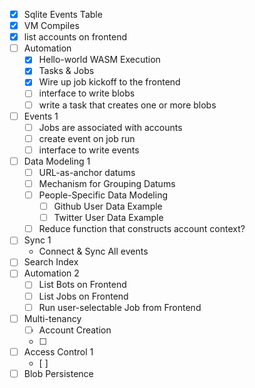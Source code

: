 
* [x] Sqlite Events Table
* [x] VM Compiles 
* [x] list accounts on frontend
* [ ] Automation 
  * [x] Hello-world WASM Execution
  * [x] Tasks & Jobs
  * [x] Wire up job kickoff to the frontend
  * [ ] interface to write blobs
  * [ ] write a task that creates one or more blobs
* [ ] Events 1
  * [ ] Jobs are associated with accounts
  * [ ] create event on job run
  * [ ] interface to write events
* [ ] Data Modeling 1
  * [ ] URL-as-anchor datums
  * [ ] Mechanism for Grouping Datums
  * [ ] People-Specific Data Modeling
    * [ ] Github User Data Example
    * [ ] Twitter User Data Example
  * [ ] Reduce function that constructs account context?
* [ ] Sync 1
  * Connect & Sync All events
* [ ] Search Index
* [ ] Automation 2
  * [ ] List Bots on Frontend
  * [ ] List Jobs on Frontend
  * [ ] Run user-selectable Job from Frontend
* [ ] Multi-tenancy
  * [ ] Account Creation
  * [ ] 
* [ ] Access Control 1
  * [ ] 
* [ ] Blob Persistence